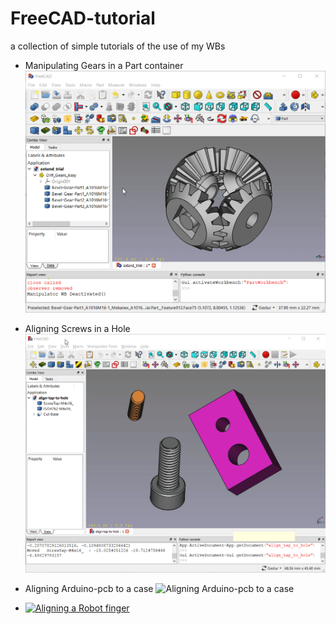 # FreeCAD-tutorial

a collection of simple tutorials of the use of my WBs

- Manipulating Gears in a Part container
![Manipulating Gears in a Part container](manipulator-gears.gif?raw=true "Manipulating Gears")

- Aligning Screws in a Hole
![Aligning Screws in a Hole](alignign-screws-to-holes.gif?raw=true "Aligning Screws in a Hole")

- Aligning Arduino-pcb to a case
![Aligning Arduino-pcb to a case](align-arduino-pcb-to-a-case.gif?raw=true "Aligning Arduino-pcb to a case")

- [![Aligning a Robot finger](https://www.freecadweb.org/wiki/images/0/0a/Manipulator-WB-%40Work.png)](https://youtu.be/watch?v=owGzsd1fyZc "Aligning a Robot finger")

